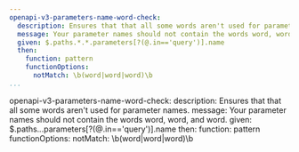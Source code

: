 ```yaml
---
openapi-v3-parameters-name-word-check:
  description: Ensures that that all some words aren't used for parameter names.
  message: Your parameter names should not contain the words word, word, and word.
  given: $.paths.*.*.parameters[?(@.in=='query')].name
  then:
    function: pattern
    functionOptions:
      notMatch: \b(word|word|word)\b
...
```

openapi-v3-parameters-name-word-check:
  description: Ensures that that all some words aren't used for parameter names.
  message: Your parameter names should not contain the words word, word, and word.
  given: $.paths.*.*.parameters[?(@.in=='query')].name
  then:
    function: pattern
    functionOptions:
      notMatch: \b(word|word|word)\b
